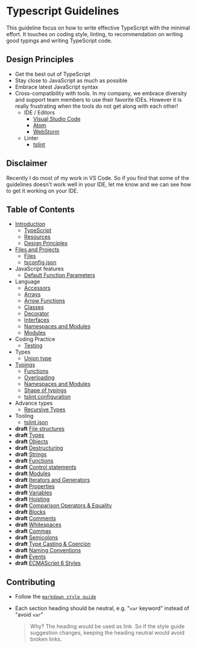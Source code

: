 # Typescript Guidelines

This guideline focus on how to write effective TypeScript with the minimal effort. It touches on coding style, linting, to recommendation on writing good typings and writing TypeScript code.

## Design Principles

- Get the best out of TypeScript
- Stay close to JavaScript as much as possible
- Embrace latest JavaScript syntax
- Cross-compatibility with tools. In my company, we embrace diversity and support team members to use their favorite IDEs. However it is really frustrating when the tools do not get along with each other!
  - IDE / Editors
    - [Visual Studio Code](https://github.com/Microsoft/vscode)
    - [Atom](https://atom.io/)
    - [WebStorm](https://www.jetbrains.com/webstorm/)
  - Linter
    - [tslint](https://github.com/palantir/tslint)

## Disclaimer

Recently I do most of my work in VS Code.
So if you find that some of the guidelines doesn't work well in your IDE,
let me know and we can see how to get it working on your IDE.

## Table of Contents

- [Introduction](pages/01-introduction/README.md)
  - [TypeScript](pages/01-introduction/01-typescript.md)
  - [Resources](pages/01-introductin/02-resources.md)
  - [Design Principles](pages/01-introduction/03-design-principles.md)
- [Files and Projects](pages/02-files-and-projects/README.md)
  - [Files](pages/02-files-and-projects/01-files.md)
  - [tsconfig.json](pages/02-files-and-projects/03-tsconfig.md)
- JavaScript features
  - [Default Function Parameters](pages/03-javascript-features/default-function-parameters.md)
- Language
  - [Accessors](pages/default/accessors.md)
  - [Arrays](pages/default/arrays.md)
  - [Arrow Functions](pages/default/arrow-functions.md)
  - [Classes](pages/default/classes.md)
  - [Decorator](pages/default/decorator.md)
  - [Interfaces](pages/default/interfaces.md)
  - [Namespaces and Modules](pages/default/namespaces-and-modules.md)
  - [Modules](pages/default/modules.md)
- Coding Practice
  - [Testing](pages/default/testing.md)
- Types
  - [Union type](pages/types/union-type.md)
- [Typings](pages/typings/README.md)
  - [Functions](pages/typings/functions.md)
  - [Overloading](pages/typings/overloading.md)
  - [Namespaces and Modules](pages/typings/namespaces-and-modules.md)
  - [Shape of typings](pages/typings/shape-of-typings.md)
  - [tslint configuration](pages/typings/tslint.md)
- Advance types
  - [Recursive Types](pages/advance-types/recursive-types.md)
- Tooling
  - [tslint.json](pages/default/tslint.md)
- **draft** [File structures](pages/default/draft/file-structures.md)
- **draft** [Types](pages/default/draft/types.md)
- **draft** [Objects](pages/default/draft/objects.md)
- **draft** [Destructuring](pages/default/draft/destructuring.md)
- **draft** [Strings](pages/default/draft/strings.md)
- **draft** [Functions](pages/default/draft/functions.md)
- **draft** [Control statements](pages/default/draft/control-statements.md)
- **draft** [Modules](pages/default/draft/modules.md)
- **draft** [Iterators and Generators](pages/default/draft/iterators-and-generators.md)
- **draft** [Properties](pages/default/draft/properties.md)
- **draft** [Variables](pages/default/draft/variables.md)
- **draft** [Hoisting](pages/default/draft/hoisting.md)
- **draft** [Comparison Operators & Equality](pages/default/draft/comparison-operators-and-equality.md)
- **draft** [Blocks](pages/default/draft/blocks.md)
- **draft** [Comments](pages/default/draft/comments.md)
- **draft** [Whitespaces](pages/default/draft/whitespaces.md)
- **draft** [Commas](pages/default/draft/commas.md)
- **draft** [Semicolons](pages/default/draft/semicolons.md)
- **draft** [Type Casting & Coercion](pages/default/draft/type-casting-and-coercion.md)
- **draft** [Naming Conventions](pages/default/draft/naming-conventions.md)
- **draft** [Events](pages/default/draft/events.md)
- **draft** [ECMAScript 6 Styles](pages/default/draft/es2015.md)

## Contributing

- Follow the [`markdown style guide`](pages/markdown.md)
- Each section heading should be neutral, e.g. "`var` keyword" instead of "avoid `var`"

  > Why? The heading would be used as link.
  > So if the style guide suggestion changes,
  > keeping the heading neutral would avoid broken links.
